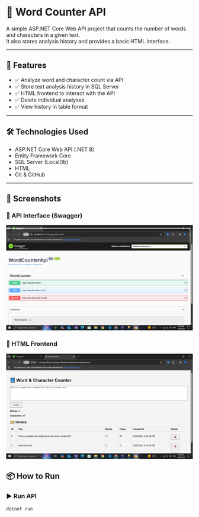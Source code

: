 # 📘 Word Counter API

A simple ASP.NET Core Web API project that counts the number of words and characters in a given text.  
It also stores analysis history and provides a basic HTML interface.

---

## 🚀 Features

- ✅ Analyze word and character count via API
- ✅ Store text analysis history in SQL Server
- ✅ HTML frontend to interact with the API
- ✅ Delete individual analyses
- ✅ View history in table format

---

## 🛠️ Technologies Used

- ASP.NET Core Web API (.NET 8)
- Entity Framework Core
- SQL Server (LocalDb)
- HTML 
- Git & GitHub

---
## 📸 Screenshots

### 🔹 API Interface (Swagger)
![API Screenshot](api.png)

### 🔹 HTML Frontend
![HTML Screenshot](html.png)

## 📦 How to Run

### ▶️ Run API
```bash
dotnet run
